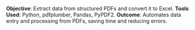 **Objective**: Extract data from structured PDFs and convert it to Excel.
**Tools Used**: Python, pdfplumber, Pandas, PyPDF2.
**Outcome**: Automates data entry and processing from PDFs, saving time and reducing errors.
